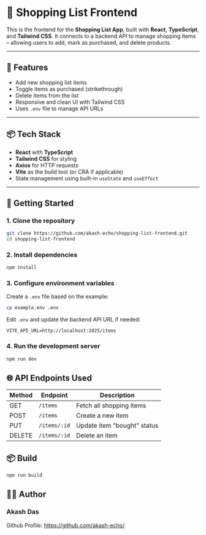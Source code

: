 # 🛒 Shopping List Frontend

This is the frontend for the **Shopping List App**, built with **React**, **TypeScript**, and **Tailwind CSS**. It connects to a backend API to manage shopping items – allowing users to add, mark as purchased, and delete products.

---

## 🚀 Features

- Add new shopping list items
- Toggle items as purchased (strikethrough)
- Delete items from the list
- Responsive and clean UI with Tailwind CSS
- Uses `.env` file to manage API URLs

---

## 📦 Tech Stack

- **React** with **TypeScript**
- **Tailwind CSS** for styling
- **Axios** for HTTP requests
- **Vite** as the build tool (or CRA if applicable)
- State management using built-in `useState` and `useEffect`

---

## 🔧 Getting Started

### 1. Clone the repository

```bash
git clone https://github.com/akash-echo/shopping-list-frontend.git
cd shopping-list-frontend
```

### 2. Install dependencies

```bash
npm install
```

### 3. Configure environment variables

Create a `.env` file based on the example:

```bash
cp example.env .env
```

Edit `.env` and update the backend API URL if needed:

```env
VITE_API_URL=http://localhost:2025/items
```

### 4. Run the development server

```bash
npm run dev
```

## 🌐 API Endpoints Used

| Method | Endpoint     | Description                 |
| ------ | ------------ | --------------------------- |
| GET    | `/items`     | Fetch all shopping items    |
| POST   | `/items`     | Create a new item           |
| PUT    | `/items/:id` | Update item "bought" status |
| DELETE | `/items/:id` | Delete an item              |

## 📦 Build

```bash
npm run build
```

## 👨‍💻 Author

### Akash Das

Github Profile: https://github.com/akash-echo/
